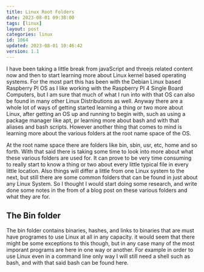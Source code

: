 ```yaml
---
title: Linux Root Folders
date: 2023-08-01 09:38:00
tags: [linux]
layout: post
categories: linux
id: 1064
updated: 2023-08-01 10:46:42
version: 1.1
---
```


I have been taking a little break from javaScript and threejs related content now and then to start learning more about Linux kernel based operating systems. For the most part this has been with the Debian Linux based Raspberry PI OS as I like working with the Raspberry PI 4 Single Board Computers, but I am sure that much of what I run into with that OS can also be found in many other Linux Distributions as well. Anyway there are a whole lot of ways of getting started learning a thing or two more about Linux, after getting an OS up and running to begin with, such as using a package manager like apt, pr learning more about bash and with that aliases and bash scripts. However another thing that comes to mind is learning more about the various folders at the root name space of the OS.

At the root name space there are folders like bin, sbin, usr, etc, home and so forth. With that said there is taking some time to look into more about what these various folders are used for. It can prove to be very time consuming to really start to know a thing or two about every little typical file in every little location. Also things will differ a little from one Linux system to the next, but still there are some common folders that can be found in just about any Linux System. So I thought I would start doing some research, and write done some notes in the from of a blog post on these various folders and what they are for.

<!-- more -->


## The Bin folder

The bin folder contains binaries, hashes, and links to binaries that are must have programes to use Linux at all in any capacity. it would seem that there might be some exceptions to this though, but in any case many of the most imporant programs are here in one way or another. For example in order to use Linux even in a command line only way I will still need a shell such as bash, and with that said bash can be found here.